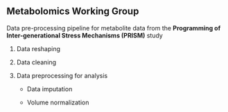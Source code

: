 ## Metabolomics Working Group

Data pre-processing pipeline for metabolite data from the **Programming of Inter-generational Stress Mechanisms (PRISM)** study

1.  Data reshaping

2.  Data cleaning

3.  Data preprocessing for analysis

    -   Data imputation

    -   Volume normalization
